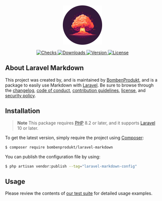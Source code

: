 <p align="center">
    <a href="https://bombenprodukt.com" target="_blank">
        <img src="https://raw.githubusercontent.com/BombenProdukt/assets/main/logo-text.svg" width="128" alt="BombenProdukt Logo" />
    </a>
</p>

<p align="center">
    <a href="https://github.com/BombenProdukt/laravel-markdown/actions">
        <img src="https://badge.sh/github/check-runs/BombenProdukt/laravel-markdown" alt="Checks" />
    </a>
    <a href="https://packagist.org/packages/bombenprodukt/laravel-markdown">
        <img src="https://badge.sh/packagist/downloads/BombenProdukt/laravel-markdown" alt="Downloads" />
    </a>
    <a href="https://packagist.org/packages/bombenprodukt/laravel-markdown">
        <img src="https://badge.sh/packagist/version/BombenProdukt/laravel-markdown" alt="Version" />
    </a>
    <a href="https://packagist.org/packages/bombenprodukt/laravel-markdown">
        <img src="https://badge.sh/packagist/license/BombenProdukt/laravel-markdown" alt="License" />
    </a>
</p>

## About Laravel Markdown

This project was created by, and is maintained by [BombenProdukt](https://github.com/BombenProdukt), and is a package to easily use Markdown with [Laravel](https://laravel.com/). Be sure to browse through the [changelog](CHANGELOG.md), [code of conduct](.github/CODE_OF_CONDUCT.md), [contribution guidelines](.github/CONTRIBUTING.md), [license](LICENSE), and [security policy](.github/SECURITY.md).

## Installation

> **Note**
> This package requires [PHP](https://www.php.net/) 8.2 or later, and it supports [Laravel](https://laravel.com/) 10 or later.

To get the latest version, simply require the project using [Composer](https://getcomposer.org/):

```bash
$ composer require bombenprodukt/laravel-markdown
```

You can publish the configuration file by using:

```bash
$ php artisan vendor:publish --tag="laravel-markdown-config"
```

## Usage

Please review the contents of [our test suite](/tests) for detailed usage examples.
